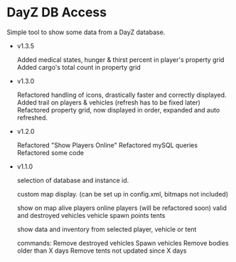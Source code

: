 DayZ DB Access
==============

Simple tool to show some data from a DayZ database.


- v1.3.5

	Added medical states, hunger & thirst percent in player's property grid
	Added cargo's total count in property grid

- v1.3.0

	Refactored handling of icons, drastically faster and correctly displayed.
	Added trail on players & vehicles (refresh has to be fixed later)
	Refactored property grid, now displayed in order, expanded and auto refreshed.

- v1.2.0

	Refactored "Show Players Online"
	Refactored mySQL queries
	Refactored some code

- v1.1.0

	selection of database and instance id.
	
	custom map display. (can be set up in config.xml, bitmaps not included)
	
	show on map
		alive players
		online players (will be refactored soon)
		valid and destroyed vehicles
		vehicle spawn points
		tents
	
	show data and inventory from selected player, vehicle or tent
	
	commands:
		Remove destroyed vehicles
		Spawn vehicles
		Remove bodies older than X days
		Remove tents not updated since X days
